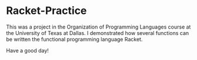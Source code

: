 # Racket-Practice

This was a project in the Organization of Programming Languages course at the University of Texas at Dallas. 
I demonstrated how several functions can be written the functional programming language Racket.

Have a good day!
